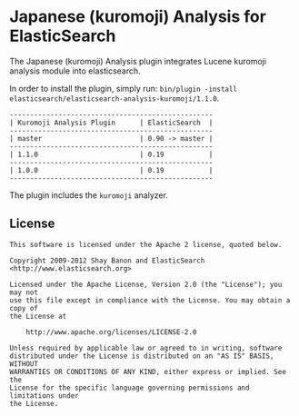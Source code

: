 Japanese (kuromoji) Analysis for ElasticSearch
==================================

The Japanese (kuromoji) Analysis plugin integrates Lucene kuromoji analysis module into elasticsearch.

In order to install the plugin, simply run: `bin/plugin -install elasticsearch/elasticsearch-analysis-kuromoji/1.1.0`.

    --------------------------------------------------
    | Kuromoji Analysis Plugin      | ElasticSearch  |
    --------------------------------------------------
    | master                        | 0.90 -> master |
    --------------------------------------------------
    | 1.1.0                         | 0.19           |
    --------------------------------------------------
    | 1.0.0                         | 0.19           |
    --------------------------------------------------

The plugin includes the `kuromoji` analyzer.

License
-------

    This software is licensed under the Apache 2 license, quoted below.

    Copyright 2009-2012 Shay Banon and ElasticSearch <http://www.elasticsearch.org>

    Licensed under the Apache License, Version 2.0 (the "License"); you may not
    use this file except in compliance with the License. You may obtain a copy of
    the License at

        http://www.apache.org/licenses/LICENSE-2.0

    Unless required by applicable law or agreed to in writing, software
    distributed under the License is distributed on an "AS IS" BASIS, WITHOUT
    WARRANTIES OR CONDITIONS OF ANY KIND, either express or implied. See the
    License for the specific language governing permissions and limitations under
    the License.
